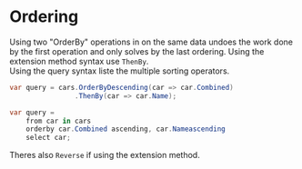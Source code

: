 
# Ordering

Using two "OrderBy" operations in on the same data undoes the work done by the first operation
and only solves by the last ordering.
Using the extension method syntax use `ThenBy`.\
Using the query syntax liste the multiple sorting operators.

```C#
var query = cars.OrderByDescending(car => car.Combined)
                .ThenBy(car => car.Name);

var query =
    from car in cars
    orderby car.Combined ascending, car.Nameascending
    select car;
```

Theres also `Reverse` if using the extension method.